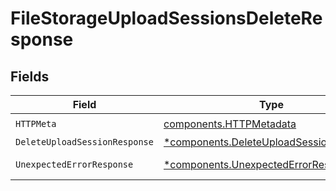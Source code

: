 # FileStorageUploadSessionsDeleteResponse


## Fields

| Field                                                                                             | Type                                                                                              | Required                                                                                          | Description                                                                                       |
| ------------------------------------------------------------------------------------------------- | ------------------------------------------------------------------------------------------------- | ------------------------------------------------------------------------------------------------- | ------------------------------------------------------------------------------------------------- |
| `HTTPMeta`                                                                                        | [components.HTTPMetadata](../../models/components/httpmetadata.md)                                | :heavy_check_mark:                                                                                | N/A                                                                                               |
| `DeleteUploadSessionResponse`                                                                     | [*components.DeleteUploadSessionResponse](../../models/components/deleteuploadsessionresponse.md) | :heavy_minus_sign:                                                                                | UploadSessions                                                                                    |
| `UnexpectedErrorResponse`                                                                         | [*components.UnexpectedErrorResponse](../../models/components/unexpectederrorresponse.md)         | :heavy_minus_sign:                                                                                | Unexpected error                                                                                  |